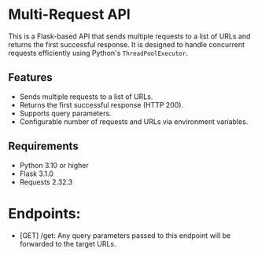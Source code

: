 # Multi-Request API

This is a Flask-based API that sends multiple requests to a list of URLs and returns the first successful response. It is designed to handle concurrent requests efficiently using Python's `ThreadPoolExecutor`.

## Features

- Sends multiple requests to a list of URLs.
- Returns the first successful response (HTTP 200).
- Supports query parameters.
- Configurable number of requests and URLs via environment variables.

## Requirements

- Python 3.10 or higher
- Flask 3.1.0
- Requests 2.32.3

# Endpoints:
- [GET] /get: Any query parameters passed to this endpoint will be forwarded to the target URLs.